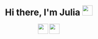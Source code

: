 <h1 align="center">Hi there, I'm Julia
<img src="https://github.com/blackcater/blackcater/raw/main/images/Hi.gif" height="32"/></h1>

<p align="center">
  <a href="https://vk.com/wkaii"><img width="32" src="https://raw.githubusercontent.com/1zbbxzak1/round-icons/master/128/vkontakte.png"></a>
  <a href="https://t.me/zbbxzak"><img width="32" src="https://raw.githubusercontent.com/1zbbxzak1/round-icons/master/128/telegram.png"></a>
</p>

